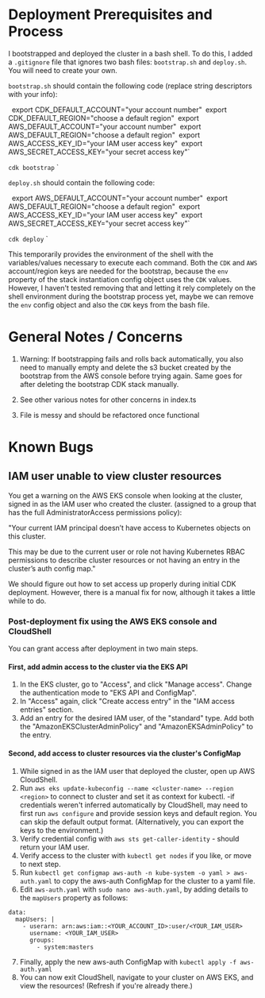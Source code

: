 # Deployment Prerequisites and Process

I bootstrapped and deployed the cluster in a bash shell. To do this, I added a `.gitignore` file that ignores two bash files: `bootstrap.sh` and `deploy.sh`. You will need to create your own.

`bootstrap.sh` should contain the following code (replace string descriptors with your info):

`
`export CDK_DEFAULT_ACCOUNT="your account number"`
`export CDK_DEFAULT_REGION="choose a default region"`
`export AWS_DEFAULT_ACCOUNT="your account number"`
`export AWS_DEFAULT_REGION="choose a default region"`
`export AWS_ACCESS_KEY_ID="your IAM user access key"`
`export AWS_SECRET_ACCESS_KEY="your secret access key"`

`cdk bootstrap`
`

`deploy.sh` should contain the following code:

`
`export AWS_DEFAULT_ACCOUNT="your account number"`
`export AWS_DEFAULT_REGION="choose a default region"`
`export AWS_ACCESS_KEY_ID="your IAM user access key"`
`export AWS_SECRET_ACCESS_KEY="your secret access key"`

`cdk deploy`
`

This temporarily provides the environment of the shell with the variables/values necessary to execute each command. Both the `CDK` and `AWS` account/region keys are needed for the bootstrap, because the `env` property of the stack instantiation config object uses the `CDK` values. However, I haven't tested removing that and letting it rely completely on the shell environment during the bootstrap process yet, maybe we can remove the `env` config object and also the `CDK` keys from the bash file.

# General Notes / Concerns

1. Warning: If bootstrapping fails and rolls back automatically, you also need to manually empty and delete the s3 bucket created by the bootstrap from the AWS console before trying again. Same goes for after deleting the bootstrap CDK stack manually.

2. See other various notes for other concerns in index.ts

3. File is messy and should be refactored once functional

# Known Bugs

## IAM user unable to view cluster resources

You get a warning on the AWS EKS console when looking at the cluster, signed in as the IAM user who created the cluster. (assigned to a group that has the full AdministratorAccess permissions policy):

"Your current IAM principal doesn’t have access to Kubernetes objects on this cluster.

This may be due to the current user or role not having Kubernetes RBAC permissions to describe cluster resources or not having an entry in the cluster’s auth config map."

We should figure out how to set access up properly during initial CDK deployment. However, there is a manual fix for now, although it takes a little while to do.

### Post-deployment fix using the AWS EKS console and CloudShell

You can grant access after deployment in two main steps.

#### First, add admin access to the cluster via the EKS API
1. In the EKS cluster, go to "Access", and click "Manage access". Change the authentication mode to "EKS API and ConfigMap".
2. In "Access" again, click "Create access entry" in the "IAM access entries" section.
3. Add an entry for the desired IAM user, of the "standard" type. Add both the "AmazonEKSClusterAdminPolicy" and "AmazonEKSAdminPolicy" to the entry.

#### Second, add access to cluster resources via the cluster's ConfigMap
1. While signed in as the IAM user that deployed the cluster, open up AWS CloudShell.
2. Run `aws eks update-kubeconfig --name <cluster-name> --region <region>` to connect to cluster and set it as context for kubectl.
  -if credentials weren't inferred automatically by CloudShell, may need to first run `aws configure` and provide session keys and default region. You can skip the default output format. (Alternatively, you can export the keys to the environment.)
3. Verify credential config with `aws sts get-caller-identity` - should return your IAM user.
4. Verify access to the cluster with `kubectl get nodes` if you like, or move to next step.
5. Run `kubectl get configmap aws-auth -n kube-system -o yaml > aws-auth.yaml` to copy the aws-auth ConfigMap for the cluster to a yaml file.
6. Edit `aws-auth.yaml` with `sudo nano aws-auth.yaml`, by adding details to the `mapUsers` property as follows:

```
data:
  mapUsers: |
    - userarn: arn:aws:iam::<YOUR_ACCOUNT_ID>:user/<YOUR_IAM_USER>
      username: <YOUR_IAM_USER>
      groups:
        - system:masters
```

7. Finally, apply the new aws-auth ConfigMap with `kubectl apply -f aws-auth.yaml`
8. You can now exit CloudShell, navigate to your cluster on AWS EKS, and view the resources! (Refresh if you're already there.)
